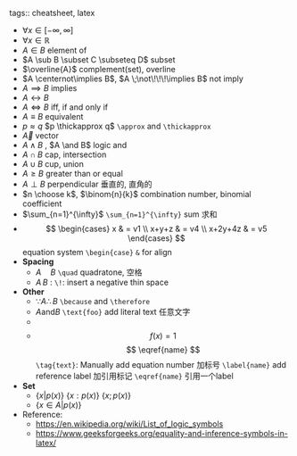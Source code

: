 tags:: cheatsheet, latex

- $\forall x \in [-\infty,\infty]$
- $\forall x \in \mathbb{R}$
- $A \in B$ element of
- $A \sub B \subset C \subseteq D$ subset
- $\overline{A}$ complement(set), overline
- $A \centernot\implies B$, $A \;\not\!\!\!\implies B$ not imply
- $A \implies B$ implies
- $A \leftrightarrow B$
- $A \iff B$ iff, if and only if
- $A \equiv B$ equivalent
- $p \approx q$ $p \thickapprox q$ `\approx` and `\thickapprox`
- $\vec{A}$ vector
- $A \land B$ , $A \and B$ logic and
- $A \cap B$ cap, intersection
- $A \cup B$ cup, union
- $A \ge B$ greater than or equal
- $A \perp B$ perpendicular 垂直的, 直角的
- $n \choose k$, $\binom{n}{k}$  combination number,  binomial coefficient
- $\sum_{n=1}^{\infty}$ `\sum_{n=1}^{\infty}` sum 求和
- $$
  \begin{cases}
  x       & = v1 \\
  x+y+z   & = v4 \\
  x+2y+4z & = v5
  \end{cases}
  $$
  equation system `\begin{case}` `&` for align
- **Spacing**
	- $A \quad B$ `\quad` quadratone, 空格
	- $A \!\! B$ : `\!`: insert a negative thin space
- **Other**
	- $\because A \therefore B$ `\because` and `\therefore`
	- $A \text{and} B$ `\text{foo}` add literal text 任意文字
	-
	- $$f(x) = 1 \tag{2.34} \label{foo}$$
	  $$ \eqref{name} $$
	  `\tag{text}`: Manually add equation number 加标号
	  `\label{name}` add reference label 加引用标记
	  `\eqref{name}` 引用一个label
- **Set**
	- $\{x | p(x)\}$ $\{x : p(x)\}$ $\{x ; p(x)\}$
	- $\{x \in A | p(x) \}$
- Reference:
	- https://en.wikipedia.org/wiki/List_of_logic_symbols
	- https://www.geeksforgeeks.org/equality-and-inference-symbols-in-latex/